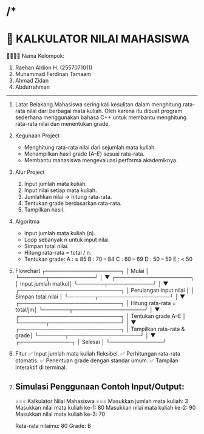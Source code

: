 /*
===========================================================
📘 KALKULATOR NILAI MAHASISWA
===========================================================

👨‍👩‍👦‍👦 Nama Kelompok:
1. Raehan Aldion H. (2557071011) 
2. Muhammad Ferdinan Tamaam
3. Ahmad Zidan
4. Abdurrahman

-----------------------------------------------------------

1. Latar Belakang
   Mahasiswa sering kali kesulitan dalam menghitung rata-rata nilai 
   dari berbagai mata kuliah. Oleh karena itu dibuat program sederhana 
   menggunakan bahasa C++ untuk membantu menghitung rata-rata nilai 
   dan menentukan grade.

2. Kegunaan Project
   - Menghitung rata-rata nilai dari sejumlah mata kuliah.
   - Menampilkan hasil grade (A–E) sesuai rata-rata.
   - Membantu mahasiswa mengevaluasi performa akademiknya.

3. Alur Project
   1. Input jumlah mata kuliah.
   2. Input nilai setiap mata kuliah.
   3. Jumlahkan nilai → hitung rata-rata.
   4. Tentukan grade berdasarkan rata-rata.
   5. Tampilkan hasil.

4. Algoritma
   - Input jumlah mata kuliah (n).
   - Loop sebanyak n untuk input nilai.
   - Simpan total nilai.
   - Hitung rata-rata = total / n.
   - Tentukan grade:
        A : ≥ 85
        B : 70 – 84
        C : 60 – 69
        D : 50 – 59
        E : < 50

5. Flowchart
         ┌────────────────────┐
         │ Mulai              │
         └───────┬────────────┘
                 │
                 ▼
      ┌────────────────────┐
      │ Input jumlah matkul│
      └───────┬────────────┘
              │
              ▼
 ┌───────────────────────────┐
 │ Perulangan input nilai     │
 │ Simpan total nilai         │
 └───────┬───────────────────┘
         │
         ▼
 ┌───────────────────────────┐
 │ Hitung rata-rata = total/jm│
 └───────┬───────────────────┘
         │
         ▼
 ┌───────────────────────────┐
 │ Tentukan grade A–E         │
 └───────┬───────────────────┘
         │
         ▼
 ┌───────────────────────────┐
 │ Tampilkan rata-rata & grade│
 └───────┬───────────────────┘
         │
         ▼
     ┌──────────────┐
     │ Selesai       │
     └──────────────┘

6. Fitur
   ✅ Input jumlah mata kuliah fleksibel.
   ✅ Perhitungan rata-rata otomatis.
   ✅ Penentuan grade dengan standar umum.
   ✅ Tampilan interaktif di terminal.

7. Simulasi Penggunaan
   Contoh Input/Output:
   ----------------------
   === Kalkulator Nilai Mahasiswa ===
   Masukkan jumlah mata kuliah: 3
   Masukkan nilai mata kuliah ke-1: 80
   Masukkan nilai mata kuliah ke-2: 90
   Masukkan nilai mata kuliah ke-3: 70

   Rata-rata nilaimu: 80
   Grade: B

